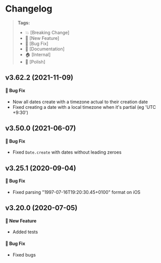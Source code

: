 Changelog
=========

> **Tags:**
> - :boom:       [Breaking Change]
> - :rocket:     [New Feature]
> - :bug:        [Bug Fix]
> - :memo:       [Documentation]
> - :house:      [Internal]
> - :nail_care:  [Polish]

## v3.62.2 (2021-11-09)

#### :bug: Bug Fix

* Now all dates create with a timezone actual to their creation date
* Fixed creating a date with a local timezone when it's partial (eg 'UTC +9:30')

## v3.50.0 (2021-06-07)

#### :bug: Bug Fix

* Fixed `Date.create` with dates without leading zeroes

## v3.25.1 (2020-09-04)

#### :bug: Bug Fix

* Fixed parsing "1997-07-16T19:20:30.45+0100" format on iOS

## v3.20.0 (2020-07-05)

#### :rocket: New Feature

* Added tests

#### :bug: Bug Fix

* Fixed bugs
